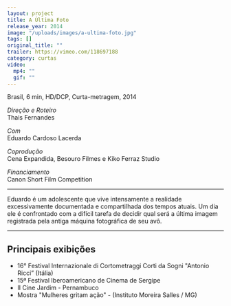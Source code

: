 ```yaml
---
layout: project
title: A Última Foto
release_year: 2014
image: "/uploads/images/a-ultima-foto.jpg"
tags: []
original_title: ""
trailer: https://vimeo.com/118697188
category: curtas
video:
  mp4: ""
  gif: ""
---
```


Brasil, 6 min, HD/DCP, Curta-metragem, 2014

_Direção e Roteiro_  
Thais Fernandes

_Com_  
Eduardo Cardoso Lacerda

_Coprodução_  
Cena Expandida, Besouro Filmes e Kiko Ferraz Studio

_Financiamento_  
Canon Short Film Competition

---

Eduardo é um adolescente que vive intensamente a realidade excessivamente documentada e compartilhada dos tempos atuais. Um dia ele é confrontado com a difícil tarefa de decidir qual será a última imagem registrada pela antiga máquina fotográfica de seu avô.

---

## Principais exibições

- 16° Festival Internazionale di Cortometraggi Corti da Sogni "Antonio Ricci” (Itália)
- 15ª Festival Iberoamericano de Cinema de Sergipe
- II Cine Jardim - Pernambuco
- Mostra "Mulheres gritam ação" - (Instituto Moreira Salles / MG)
